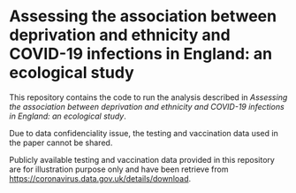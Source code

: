 # Assessing the association between deprivation and ethnicity and COVID-19 infections in England: an ecological study

This repository contains the code to run the analysis described in *Assessing the association between deprivation and ethnicity and COVID-19 infections in England: an ecological study*. 

Due to data confidenciality issue, the testing and vaccination data used in the paper cannot be shared. 

Publicly available testing and vaccination data provided in this repository are for illustration purpose only and have been retrieve from https://coronavirus.data.gov.uk/details/download.

